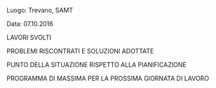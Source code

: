 Luogo: Trevano, SAMT

Data: 07.10.2016

LAVORI SVOLTI

PROBLEMI RISCONTRATI E SOLUZIONI ADOTTATE

PUNTO DELLA SITUAZIONE RISPETTO ALLA PIANIFICAZIONE

PROGRAMMA DI MASSIMA PER LA PROSSIMA GIORNATA DI LAVORO
